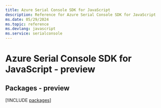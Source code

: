 ```yaml
---
title: Azure Serial Console SDK for JavaScript
description: Reference for Azure Serial Console SDK for JavaScript
ms.date: 05/29/2024
ms.topic: reference
ms.devlang: javascript
ms.service: serialconsole
---
```

# Azure Serial Console SDK for JavaScript - preview
## Packages - preview
[!INCLUDE [packages](serial-console-index.md)]